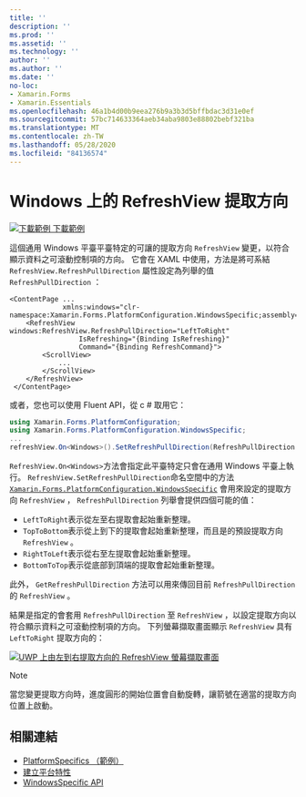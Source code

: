 ```yaml
---
title: ''
description: ''
ms.prod: ''
ms.assetid: ''
ms.technology: ''
author: ''
ms.author: ''
ms.date: ''
no-loc:
- Xamarin.Forms
- Xamarin.Essentials
ms.openlocfilehash: 46a1b4d00b9eea276b9a3b3d5bffbdac3d31e0ef
ms.sourcegitcommit: 57bc714633364aeb34aba9803e88802bebf321ba
ms.translationtype: MT
ms.contentlocale: zh-TW
ms.lasthandoff: 05/28/2020
ms.locfileid: "84136574"
---
```

# <a name="refreshview-pull-direction-on-windows"></a>Windows 上的 RefreshView 提取方向

[![下載範例 ](~/media/shared/download.png) 下載範例](https://docs.microsoft.com/samples/xamarin/xamarin-forms-samples/userinterface-platformspecifics)

這個通用 Windows 平臺平臺特定的可讓的提取方向 `RefreshView` 變更，以符合顯示資料之可滾動控制項的方向。 它會在 XAML 中使用，方法是將可系結 `RefreshView.RefreshPullDirection` 屬性設定為列舉的值 `RefreshPullDirection` ：

```xaml
<ContentPage ...
             xmlns:windows="clr-namespace:Xamarin.Forms.PlatformConfiguration.WindowsSpecific;assembly=Xamarin.Forms.Core">
    <RefreshView windows:RefreshView.RefreshPullDirection="LeftToRight"
                 IsRefreshing="{Binding IsRefreshing}"
                 Command="{Binding RefreshCommand}">
        <ScrollView>
            ...
        </ScrollView>
    </RefreshView>
 </ContentPage>
```

或者，您也可以使用 Fluent API，從 c # 取用它：

```csharp
using Xamarin.Forms.PlatformConfiguration;
using Xamarin.Forms.PlatformConfiguration.WindowsSpecific;
...
refreshView.On<Windows>().SetRefreshPullDirection(RefreshPullDirection.LeftToRight);
```

`RefreshView.On<Windows>`方法會指定此平臺特定只會在通用 Windows 平臺上執行。 `RefreshView.SetRefreshPullDirection`命名空間中的方法 [`Xamarin.Forms.PlatformConfiguration.WindowsSpecific`](xref:Xamarin.Forms.PlatformConfiguration.WindowsSpecific) 會用來設定的提取方向 `RefreshView` ， `RefreshPullDirection` 列舉會提供四個可能的值：

- `LeftToRight`表示從左至右提取會起始重新整理。
- `TopToBottom`表示從上到下的提取會起始重新整理，而且是的預設提取方向 `RefreshView` 。
- `RightToLeft`表示從右至左提取會起始重新整理。
- `BottomToTop`表示從底部到頂端的提取會起始重新整理。

此外， `GetRefreshPullDirection` 方法可以用來傳回目前 `RefreshPullDirection` 的 `RefreshView` 。

結果是指定的會套用 `RefreshPullDirection` 至 `RefreshView` ，以設定提取方向以符合顯示資料之可滾動控制項的方向。 下列螢幕擷取畫面顯示 `RefreshView` 具有 `LeftToRight` 提取方向的：

[![UWP 上由左到右提取方向的 RefreshView 螢幕擷取畫面](refreshview-pulldirection-images/refreshview-pulldirection.png "具有由左到右提取方向的 RefreshView")](refreshview-pulldirection-images/refreshview-pulldirection-large.png#lightbox "具有由左到右提取方向的 RefreshView")

> [!NOTE]
> 當您變更提取方向時，進度圓形的開始位置會自動旋轉，讓箭號在適當的提取方向位置上啟動。

## <a name="related-links"></a>相關連結

- [PlatformSpecifics （範例）](https://docs.microsoft.com/samples/xamarin/xamarin-forms-samples/userinterface-platformspecifics)
- [建立平台特性](~/xamarin-forms/platform/platform-specifics/index.md#creating-platform-specifics)
- [WindowsSpecific API](xref:Xamarin.Forms.PlatformConfiguration.WindowsSpecific)

